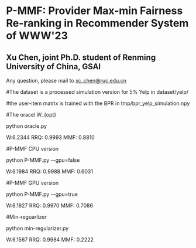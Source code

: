 # P-MMF: Provider Max-min Fairness Re-ranking in Recommender System of WWW'23
## Xu Chen, joint Ph.D. student of Renming University of China, GSAI
Any question, please mail to xc_chen@ruc.edu.cn

#The dataset is a processed simulation version for 5% Yelp in dataset/yelp/

#the user-item matrix is trained with the BPR in tmp/bpr_yelp_simulation.npy

#The oracel W_{opt}

python oracle.py

W:6.2344 RRQ: 0.9993 MMF: 0.8810

#P-MMF CPU version

python P-MMF.py --gpu=false

W:6.1984 RRQ: 0.9988 MMF: 0.6031

#P-MMF GPU version

python P-MMF.py --gpu=true

W:6.1927 RRQ: 0.9970 MMF: 0.7086

#Min-reguarlizer

python min-regularizer.py

W:6.1567 RRQ: 0.9984 MMF: 0.2222
